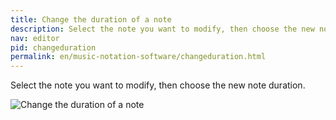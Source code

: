 ```yaml
---
title: Change the duration of a note
description: Select the note you want to modify, then choose the new note duration.
nav: editor
pid: changeduration
permalink: en/music-notation-software/changeduration.html
---
```


Select the note you want to modify, then choose the new note duration.

![Change the duration of a note](https://flat.io/img/help/editor_changeduration_en.gif)